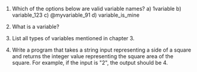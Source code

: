 1. Which of the options below are valid variable names?
a) 1variable
b) variable_123
c) @myvariable_91
d) variable_is_mine

2. What is a variable?

3. List all types of variables mentioned in chapter 3.

4. Write a program that takes a string input representing a side of a square and returns the integer value representing the square area of the square. For example, if the input is "2", the output should be 4.


